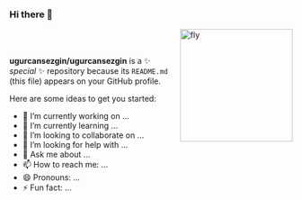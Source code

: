 ### Hi there 👋

<img alt="fly" src="https://upload.wikimedia.org/wikipedia/tr/9/97/%C5%9Eim%C5%9Fek_McQueen.jpg" height="200em" align="right" /> </br></br>


**ugurcansezgin/ugurcansezgin** is a ✨ _special_ ✨ repository because its `README.md` (this file) appears on your GitHub profile.

Here are some ideas to get you started:

- 🔭 I’m currently working on ...
- 🌱 I’m currently learning ...
- 👯 I’m looking to collaborate on ...
- 🤔 I’m looking for help with ...
- 💬 Ask me about ...
- 📫 How to reach me: ...
- 😄 Pronouns: ...
- ⚡ Fun fact: ...

